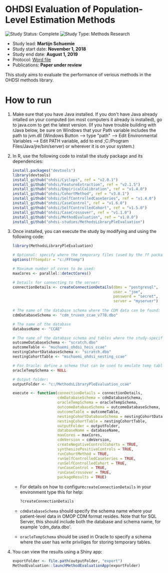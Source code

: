 OHDSI Evaluation of Population-Level Estimation Methods
=======================================================

<img src="https://img.shields.io/badge/Study%20Status-Complete-orange.svg" alt="Study Status: Complete"> <img src="https://img.shields.io/badge/Study%20Type-Methods%20Research-blue.svg" alt="Study Type: Methods Research">

- Study lead: **Martijn Schuemie**
- Study start date: **November 1, 2018**
- Study end date: **August 1, 2019**
- Protocol: [Word file](https://github.com/ohdsi-studies/MethodsLibraryPleEvaluation/blob/master/extras/OHDSI%20Protocol%20Method%20Evaluation.docx)
- Publications: **Paper under review**


This study aims to evaluate the performance of verious methods in the OHDSI methods library. 

How to run
==========
1. Make sure that you have Java installed. If you don't have Java already intalled on your computed (on most computers it already is installed), go to java.com to get the latest version. (If you have trouble building with rJava below, be sure on Windows that your Path variable includes the path to jvm.dll (Windows Button --> type "path" --> Edit Environmental Variables --> Edit PATH variable, add to end ;C:/Program Files/Java/jre/bin/server) or wherever it is on your system.)

2. In R, use the following code to install the study package and its dependencies:

	```r
	install.packages("devtools")
	library(devtools)
    install_github("ohdsi/Cyclops", ref = "v2.0.1")
    install_github("ohdsi/FeatureExtraction", ref = "v2.1.5")
    install_github("ohdsi/EmpiricalCalibration", ref = "v1.4.0")
    install_github("ohdsi/CohortMethod", ref = "v3.0.1")
    install_github("ohdsi/SelfControlledCaseSeries", ref = "v1.4.0")
    install_github("ohdsi/CaseControl", ref = "v1.6.0")
    install_github("ohdsi/SelfControlledCohort", ref = "v1.5.0")
    install_github("ohdsi/CaseCrossover", ref = "v1.1.0")
    install_github("ohdsi/MethodEvaluation", ref = "v1.0.0")
	install_github("ohdsi-studies/MethodsLibraryPleEvaluation")
	```

3. Once installed, you can execute the study by modifying and using the following code:

	```r
	library(MethodsLibraryPleEvaluation)
	
	# Optional: specify where the temporary files (used by the ff package) will be created:
    options(fftempdir = "c:/FFtemp")

    # Maximum number of cores to be used:
    maxCores <- parallel::detectCores()

    # Details for connecting to the server:
	connectionDetails <- createConnectionDetails(dbms = "postgresql",
												 user = "joe",
												 password = "secret",
												 server = "myserver")
												 
    # The name of the database schema where the CDM data can be found:
    cdmDatabaseSchema <- "cdm_truven_ccae_v778.dbo"
    
    # The name of the database
    databaseName <- "CCAE"
    
    # The name of the database schema and tables where the study-specific cohorts will be instantiated:
    outcomeDatabaseSchema <- "scratch.dbo"
    outcomeTable <- "mschuemi_ohdsi_hois_ccae"
    nestingCohortDatabaseSchema <- "scratch.dbo"
    nestingCohortTable <- "mschuemi_ohdsi_nesting_ccae"

    # For Oracle: define a schema that can be used to emulate temp tables:
    oracleTempSchema <- NULL
    
    # Output folder:
    outputFolder <- "c:/MethodsLibraryPleEvaluation_ccae"

	execute <- function(connectionDetails = connectionDetails,
                        cdmDatabaseSchema = cdmDatabaseSchema,
                        oracleTempSchema = oracleTempSchema,
                        outcomeDatabaseSchema = outcomeDatabaseSchema,
                        outcomeTable = outcomeTable,
                        nestingCohortDatabaseSchema = nestingCohortDatabaseSchema,
                        nestingCohortTable = nestingCohortTable,
                        outputFolder = outputFolder,
                        databaseName = databaseName,
                        maxCores = maxCores,
                        cdmVersion = cdmVersion,
                        createNegativeControlCohorts = TRUE,
                        synthesizePositiveControls = TRUE,
                        runCohortMethod = TRUE,
                        runSelfControlledCaseSeries = TRUE,
                        runSelfControlledCohort = TRUE,
                        runCaseControl = TRUE,
                        runCaseCrossover = TRUE,
                        packageResults = TRUE)
	```

	* For details on how to configure```createConnectionDetails``` in your environment type this for help:
	
    	```r
    	?createConnectionDetails
    	```

	* ```cdmDatabaseSchema``` should specify the schema name where your patient-level data in OMOP CDM format resides. Note that for SQL Server, this should include both the database and schema name, for example 'cdm_data.dbo'.

	* ```oracleTempSchema``` should be used in Oracle to specify a schema where the user has write priviliges for storing temporary tables.

4. You can view the results using a Shiny app:

    ```r
    exportFolder <- file.path(outputFolder, "export")
    MethodEvaluation::launchMethodEvaluationApp(exportFolder)
    ```
   
